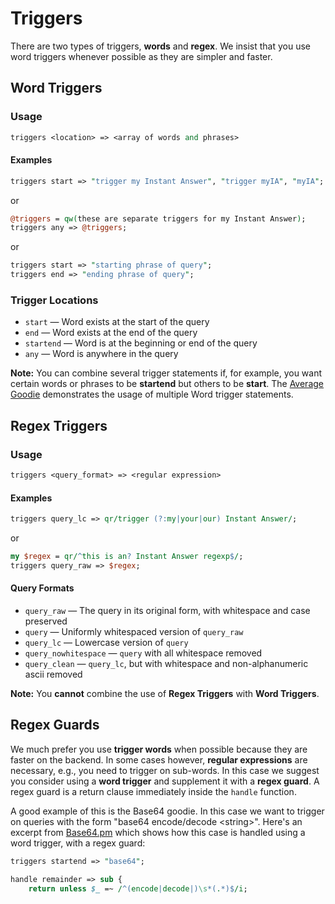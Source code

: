 # Triggers

There are two types of triggers, **words** and **regex**. We insist that you use word triggers whenever possible as they are simpler and faster.

## Word Triggers

### Usage

```perl
triggers <location> => <array of words and phrases>
```

<!-- /summary -->

#### Examples

```perl
triggers start => "trigger my Instant Answer", "trigger myIA", "myIA";
```

or

```perl
@triggers = qw(these are separate triggers for my Instant Answer);
triggers any => @triggers;
```

or

```perl
triggers start => "starting phrase of query";
triggers end => "ending phrase of query";
```

### Trigger Locations

- `start` &mdash; Word exists at the start of the query
- `end` &mdash; Word exists at the end of the query
- `startend` &mdash; Word is at the beginning or end of the query
- `any` &mdash; Word is anywhere in the query

**Note:** You can combine several trigger statements if, for example, you want certain words or phrases to be **startend** but others to be **start**. The [Average Goodie](https://github.com/duckduckgo/zeroclickinfo-goodies/blob/master/lib/DDG/Goodie/Average.pm#L5) demonstrates the usage of multiple Word trigger statements.

## Regex Triggers

### Usage

```perl
triggers <query_format> => <regular expression>
```

<!-- /summary -->

#### Examples

```perl
triggers query_lc => qr/trigger (?:my|your|our) Instant Answer/;
```

or

```perl
my $regex = qr/^this is an? Instant Answer regexp$/;
triggers query_raw => $regex;
```

#### Query Formats

- `query_raw` &mdash; The query in its original form, with whitespace and case preserved
- `query` &mdash; Uniformly whitespaced version of `query_raw`
- `query_lc` &mdash; Lowercase version of `query`
- `query_nowhitespace` &mdash; `query` with all whitespace removed
- `query_clean` &mdash; `query_lc`, but with whitespace and non-alphanumeric ascii removed

**Note:** You **cannot** combine the use of **Regex Triggers** with **Word Triggers**.

## Regex Guards

We much prefer you use **trigger words** when possible because they are faster on the backend. In some cases however, **regular expressions** are necessary, e.g., you need to trigger on sub-words. In this case we suggest you consider using a **word trigger** and supplement it with a **regex guard**. A regex guard is a return clause immediately inside the `handle` function.

A good example of this is the Base64 goodie. In this case we want to trigger on queries with the form "base64 encode/decode \<string\>". Here's an excerpt from [Base64.pm](https://github.com/duckduckgo/zeroclickinfo-goodies/blob/master/lib/DDG/Goodie/Base64.pm) which shows how this case is handled using a word trigger, with a regex guard:

```perl
triggers startend => "base64";

handle remainder => sub {
    return unless $_ =~ /^(encode|decode|)\s*(.*)$/i;
```